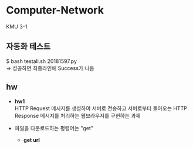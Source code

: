 # Computer-Network
KMU 3-1    

## 자동화 테스트
$ bash testall.sh 20181597.py    
⇒ 성공하면 최종라인에 Success가 나옴    

## hw
* **hw1**    
HTTP Request 메시지를 생성하여 서버로 전송하고 서버로부터 돌아오는 HTTP Response 메시지를 처리하는 웹브라우저를 구현하는 과제    

* 파일을 다운로드하는 평령어는 "get"    
  * **get url**    
